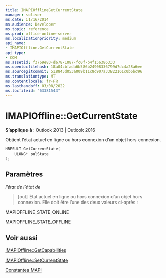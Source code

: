```yaml
---
title: IMAPIOfflineGetCurrentState
manager: soliver
ms.date: 11/16/2014
ms.audience: Developer
ms.topic: reference
ms.prod: office-online-server
ms.localizationpriority: medium
api_name:
- IMAPIOffline.GetCurrentState
api_type:
- COM
ms.assetid: f3769e83-d678-1087-fc0f-b4f156386333
ms.openlocfilehash: 18a04cbfada6b586b24908336799d7dc4a28a6ee
ms.sourcegitcommit: 518845d053a009b11c8d907a33822161c0b6bc96
ms.translationtype: MT
ms.contentlocale: fr-FR
ms.lasthandoff: 03/08/2022
ms.locfileid: "63381543"
---
```

# <a name="imapiofflinegetcurrentstate"></a>IMAPIOffline::GetCurrentState

  
  
**S’applique à** : Outlook 2013 | Outlook 2016 
  
Obtient l’état actuel en ligne ou hors connexion d’un objet hors connexion.
  
```cpp
HRESULT GetCurrentState( 
    ULONG* pulState 
);
```

## <a name="parameters"></a>Paramètres

 _l’état de l’état de_
  
> [out] État actuel en ligne ou hors connexion d’un objet hors connexion. Elle doit être l’une des deux valeurs ci-après :
    
MAPIOFFLINE_STATE_ONLINE
  
> 
    
MAPIOFFLINE_STATE_OFFLINE
  
> 
    
## <a name="see-also"></a>Voir aussi



[IMAPIOffline::GetCapabilities](imapioffline-getcapabilities.md)
  
[IMAPIOffline::SetCurrentState](imapioffline-setcurrentstate.md)


[Constantes MAPI](mapi-constants.md)

